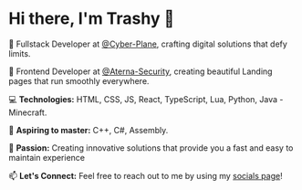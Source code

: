 # Hi there, I'm Trashy 👋

🚀 Fullstack Developer at [@Cyber-Plane](https://github.com/Cyber-Plane), crafting digital solutions that defy limits.

💙 Frontend Developer at [@Aterna-Security](https://discord.aterna.lol), creating beautiful Landing pages that run smoothly everywhere.

💻 **Technologies:** HTML, CSS, JS, React, TypeScript, Lua, Python, Java - Minecraft.

🌱 **Aspiring to master:** C++, C#, Assembly.

🔭 **Passion:** Creating innovative solutions that provide you a fast and easy to maintain experience

📫 **Let's Connect:** Feel free to reach out to me by using my [socials page](https://guns.lol/trashy)!

